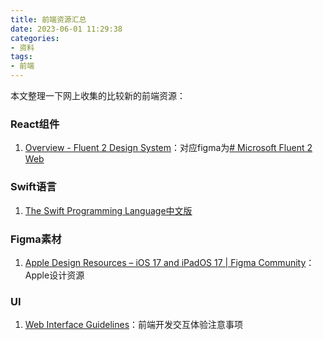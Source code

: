```yaml
---
title: 前端资源汇总
date: 2023-06-01 11:29:38
categories:
- 资料 
tags:
- 前端 
---
```

本文整理一下网上收集的比较新的前端资源：
<!--more-->

### React组件
1. [Overview - Fluent 2 Design System](https://fluent2.microsoft.design/components/web/react/)：对应figma为[# Microsoft Fluent 2 Web](https://www.figma.com/community/file/836828295772957889)

### Swift语言
1. [The Swift Programming Language中文版](https://swiftgg.gitbook.io/swift/)


### Figma素材
1. [Apple Design Resources – iOS 17 and iPadOS 17 | Figma Community](https://www.figma.com/community/file/1248375255495415511/Apple-Design-Resources-%E2%80%93-iOS-17-and-iPadOS-17)：Apple设计资源

### UI
1. [Web Interface Guidelines](https://interfaces.rauno.me/)：前端开发交互体验注意事项
